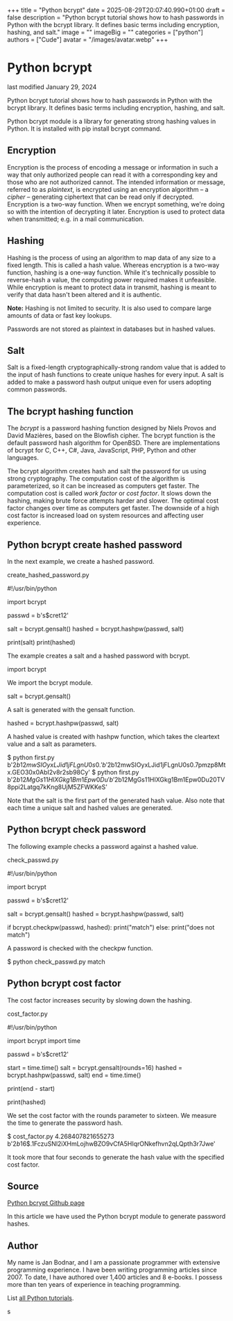 +++
title = "Python bcrypt"
date = 2025-08-29T20:07:40.990+01:00
draft = false
description = "Python bcrypt tutorial shows how to hash passwords in Python with the bcrypt library. It defines basic terms including encryption, hashing, and salt."
image = ""
imageBig = ""
categories = ["python"]
authors = ["Cude"]
avatar = "/images/avatar.webp"
+++

# Python bcrypt

last modified January 29, 2024

Python bcrypt tutorial shows how to hash passwords in Python with the bcrypt
library. It defines basic terms including encryption, hashing, and salt.

Python bcrypt module is a library for generating strong hashing values
in Python. It is installed with pip install bcrypt command.

## Encryption

Encryption is the process of encoding a message or information in such a way
that only authorized people can read it with a corresponding key and those who
are not authorized cannot. The intended information or message, referred to as
*plaintext*, is encrypted using an encryption algorithm – a
*cipher* – generating ciphertext that can be read only if decrypted.
Encryption is a two-way function. When we encrypt something, we're doing so with
the intention of decrypting it later. Encryption is used to protect data when
transmitted; e.g. in a mail communication.

## Hashing

Hashing is the process of using an algorithm to map data of any size to a
fixed length. This is called a hash value. Whereas encryption is a
two-way function, hashing is a one-way function. While it's technically
possible to reverse-hash a value, the computing power required makes it
unfeasible. While encryption is meant to protect data in transmit, hashing
is meant to verify that data hasn't been altered and it is authentic.

**Note:** Hashing is not limited to security. It is also used
to compare large amounts of data or fast key lookups.

Passwords are not stored as plaintext in databases but in hashed values.

## Salt

Salt is a fixed-length cryptographically-strong random value that is
added to the input of hash functions to create unique hashes for every
input. A salt is added to make a password hash output unique even for
users adopting common passwords.

## The bcrypt hashing function

The *bcrypt* is a password hashing function designed by Niels Provos and David
Mazières, based on the Blowfish cipher. The bcrypt function is the default password hash
algorithm for OpenBSD. There are implementations of bcrypt for C, C++, C#, Java,
JavaScript, PHP, Python and other languages.

The bcrypt algorithm creates hash and salt the password for us using strong cryptography.
The computation cost of the algorithm is parameterized, so it can be increased as
computers get faster. The computation cost is called *work factor* or
*cost factor*. It slows down the hashing, making brute force attempts
harder and slower. The optimal cost factor changes over time as computers get faster.
The downside of a high cost factor is increased load on system resources and affecting user
experience.

## Python bcrypt create hashed password

In the next example, we create a hashed password.

create_hashed_password.py
  

#!/usr/bin/python

import bcrypt

passwd = b's$cret12'

salt = bcrypt.gensalt()
hashed = bcrypt.hashpw(passwd, salt)

print(salt)
print(hashed)

The example creates a salt and a hashed password with bcrypt.

import bcrypt

We import the bcrypt module.

salt = bcrypt.gensalt()

A salt is generated with the gensalt function.

hashed = bcrypt.hashpw(passwd, salt)

A hashed value is created with hashpw function, which
takes the cleartext value and a salt as parameters.

$ python first.py
b'$2b$12$mwSIOyxLJid1jFLgnU0s0.'
b'$2b$12$mwSIOyxLJid1jFLgnU0s0.7pmzp8Mtx.GEO30x0AbI2v8r2sb98Cy'
$ python first.py
b'$2b$12$MgGs11HIXGkg1Bm1Epw0Du'
b'$2b$12$MgGs11HIXGkg1Bm1Epw0Du20TV8ppi2Latgq7kKng8UjM5ZFWKKeS'

Note that the salt is the first part of the generated hash value.
Also note that each time a unique salt and hashed values are generated.

## Python bcrypt check password

The following example checks a password against a hashed value.

check_passwd.py
  

#!/usr/bin/python

import bcrypt

passwd = b's$cret12'

salt = bcrypt.gensalt()
hashed = bcrypt.hashpw(passwd, salt)

if bcrypt.checkpw(passwd, hashed):
    print("match")
else:
    print("does not match")

A password is checked with the checkpw function.

$ python check_passwd.py
match

## Python bcrypt cost factor

The cost factor increases security by slowing down the hashing.

cost_factor.py
  

#!/usr/bin/python

import bcrypt
import time

passwd = b's$cret12'

start = time.time()
salt = bcrypt.gensalt(rounds=16)
hashed = bcrypt.hashpw(passwd, salt)
end = time.time()

print(end - start)

print(hashed)

We set the cost factor with the rounds parameter to sixteen.
We measure the time to generate the password hash.

$ cost_factor.py
4.268407821655273
b'$2b$16$.1FczuSNl2iXHmLojhwBZO9vCfA5HIqrONkefhvn2qLQpth3r7Jwe'

It took more that four seconds to generate the hash value with the
specified cost factor.

## Source

[Python bcrypt Github page](https://github.com/pyca/bcrypt/)

In this article we have used the Python bcrypt module to generate password
hashes.

## Author

My name is Jan Bodnar, and I am a passionate programmer with extensive
programming experience. I have been writing programming articles since 2007.
To date, I have authored over 1,400 articles and 8 e-books. I possess more
than ten years of experience in teaching programming.

List [all Python tutorials](/python/).

s